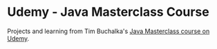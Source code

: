 # Udemy - Java Masterclass Course

Projects and learning from Tim Buchalka's [Java Masterclass course on Udemy](https://www.udemy.com/course/java-the-complete-java-developer-course/).